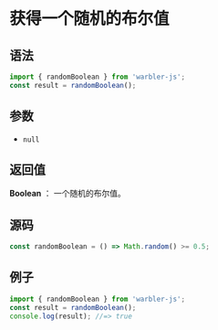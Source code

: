 # 获得一个随机的布尔值

## 语法

```js
import { randomBoolean } from 'warbler-js';
const result = randomBoolean();
```

## 参数

- `null`

## 返回值

**Boolean** ： 一个随机的布尔值。

## 源码

```js
const randomBoolean = () => Math.random() >= 0.5;
```

## 例子

```js
import { randomBoolean } from 'warbler-js';
const result = randomBoolean();
console.log(result); //=> true
```
